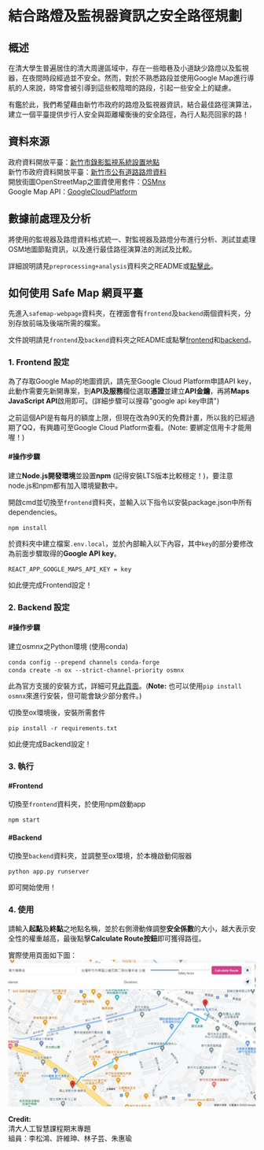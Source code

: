 # 結合路燈及監視器資訊之安全路徑規劃

## 概述
在清大學生普遍居住的清大周邊區域中，存在一些暗巷及小道缺少路燈以及監視器，在夜間時段經過並不安全。然而，對於不熟悉路段並使用Google Map進行導航的人來說，時常會被引導到這些較陰暗的路段，引起一些安全上的疑慮。  

有鑑於此，我們希望藉由新竹市政府的路燈及監視器資訊，結合最佳路徑演算法，建立一個平臺提供步行人安全與距離權衡後的安全路徑，為行人點亮回家的路！

## 資料來源
政府資料開放平臺：[新竹市錄影監視系統設置地點](https://data.gov.tw/dataset/67490)  
新竹市政府資料開放平臺：[新竹市公有道路路燈資料](https://opendata.hccg.gov.tw/OpenDataDetail.aspx?n=1&s=159)  
開放街圖OpenStreetMap之圖資使用套件：[OSMnx](https://osmnx.readthedocs.io/en/stable/)  
Google Map API：[GoogleCloudPlatform](https://console.cloud.google.com/)  

## 數據前處理及分析
將使用的監視器及路燈資料格式統一、對監視器及路燈分布進行分析、測試並處理OSM地圖節點資訊，以及進行最佳路徑演算法的測試及比較。  

詳細說明請見`preprocessing+analysis`資料夾之README或[點擊此](https://github.com/Wilson330/Safe_Map/)。

## 如何使用 Safe Map 網頁平臺 
先進入`safemap-webpage`資料夾，在裡面會有`frontend`及`backend`兩個資料夾，分別存放前端及後端所需的檔案。  

文件說明請見`frontend`及`backend`資料夾之README或點擊[frontend](https://github.com/Wilson330/Safe_Map/)和[backend](https://github.com/Wilson330/Safe_Map/)。

### 1. Frontend 設定
為了存取Google Map的地圖資訊，請先至Google Cloud Platform申請API key，此動作需要先新開專案，到**API及服務**欄位選取**憑證**並建立**API金鑰**，再將**Maps JavaScript API**啟用即可。(詳細步驟可以搜尋"google api key申請")  

之前這個API是有每月的額度上限，但現在改為90天的免費計畫，所以我的已經過期了QQ，有興趣可至Google Cloud Platform查看。(Note: 要綁定信用卡才能用喔！)  

#### #操作步驟
建立**Node.js開發環境**並設置**npm** (記得安裝LTS版本比較穩定！)，要注意node.js和npm都有加入環境變數中。  

開啟cmd並切換至`frontend`資料夾，並輸入以下指令以安裝package.json中所有dependencies。  

    npm install

於資料夾中建立檔案`.env.local`，並於內部輸入以下內容，其中`key`的部分要修改為前面步驟取得的**Google API key**。

    REACT_APP_GOOGLE_MAPS_API_KEY = key

如此便完成Frontend設定！

### 2. Backend 設定
#### #操作步驟
建立osmnx之Python環境 (使用conda)

    conda config --prepend channels conda-forge 
    conda create -n ox --strict-channel-priority osmnx

此為官方支援的安裝方式，詳細可見[此頁面](https://osmnx.readthedocs.io/en/stable/installation.html)。(**Note:** 也可以使用`pip install osmnx`來進行安裝，但可能會缺少部分套件。)  

切換至ox環境後，安裝所需套件

    pip install -r requirements.txt

如此便完成Backend設定！  

### 3. 執行
#### #Frontend
切換至`frontend`資料夾，於使用npm啟動app

    npm start

#### #Backend
切換至`backend`資料夾，並調整至ox環境，於本機啟動伺服器

    python app.py runserver

即可開始使用！

### 4. 使用
請輸入**起點**及**終點**之地點名稱，並於右側滑動條調整**安全係數**的大小，越大表示安全性的權重越高，最後點擊**Calculate Route按鈕**即可獲得路徑。  

實際使用頁面如下圖：
![Webpage](img.PNG "safeRoute")

**Credit:**  
清大人工智慧課程期末專題  
組員：李松鴻、許維珅、林子芸、朱惠瑜

